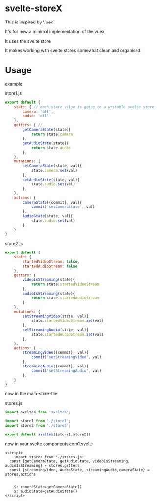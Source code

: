 # svelte-storeX
This is inspired by Vuex

It's for now a minimal implementation of the vuex

It uses the svelte store

It makes working with svelte stores somewhat clean and organised

# Usage
example:

store1.js
```js
export default {
	state: { // each state value is going to a writable svelte store
		camera: 'off',
		audio: 'off'
	},
	getters: { //
		getCameraState(state){
			return state.camera
		},
		getAudioState(state){
			return state.audio
		},
	},
	mutations: {
		setCameraState(state, val){
			state.camera.set(val)
		},
		setAudioState(state, val){
			state.audio.set(val)
		},
	},
	actions: {
		cameraState({commit}, val){
			commit('setCameraState', val)
		},
		AudioState(state, val){
			state.audio.set(val)
		}
	}
}
```
store2.js
```js
export default {
	state: {
		startedVideoStream: false,
		startedAudioStream: false
	},
	getters: {
		videoIsStreaming(state){
			return state.startedVideoStream
		},
		audioIsStreaming(state){
			return state.startedAudioStream
		}
	},
	mutations: {
		setStreamingVideo(state, val){
			state.startedVideoStream.set(val)
		},
		setStreamingAudio(state, val){
			state.startedAudioStream.set(val)
		},
	},
	actions: {
		streamingVideo({commit}, val){
			commit('setStreamingVideo', val)
		},
		streamingAudio({commit}, val){
			commit('setStreamingAudio', val)
		},
	}
}
```
now in the main-store-flie

stores.js
```js
import svelteX from 'svelteX';

import store1 from './store1';
import store2 from './store2';

export default sveltex([store1,store2])
```

now in your svelte components
com1.svelte
```svelte
<script>
	import stores from './stores.js'
  const {getCameraState, getAudioState, videoIsStreaming, audioIsStreaming} = stores.getters
  const {streamingVideo, AudioState, streamingAudio,cameraState} = stores.actions
  
  
	$: cameraState=getCameraState()
	$: audioState=getAudioState()
</script>
```
